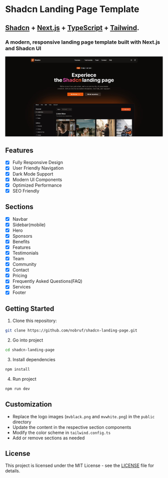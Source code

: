 # Shadcn Landing Page Template

## <a href="https://ui.shadcn.com/" target="_blank">Shadcn</a> + <a href="https://nextjs.org/" target="_blank">Next.js</a> + <a href="https://www.typescriptlang.org/" target="_blank">TypeScript</a> + <a href="https://tailwindcss.com/" target="_blank">Tailwind</a>.

### A modern, responsive landing page template built with Next.js and Shadcn UI

![Alt text](./public/demo-img.jpg)

## Features

- [x] Fully Responsive Design
- [x] User Friendly Navigation
- [x] Dark Mode Support
- [x] Modern UI Components
- [x] Optimized Performance
- [x] SEO Friendly

## Sections

- [x] Navbar
- [x] Sidebar(mobile)
- [x] Hero
- [x] Sponsors
- [x] Benefits
- [x] Features
- [x] Testimonials
- [x] Team
- [x] Community
- [x] Contact
- [x] Pricing
- [x] Frequently Asked Questions(FAQ)
- [x] Services
- [x] Footer

## Getting Started

1. Clone this repository:

```bash
git clone https://github.com/nobruf/shadcn-landing-page.git
```

2. Go into project

```bash
cd shadcn-landing-page
```

3. Install dependencies

```bash
npm install
```

4. Run project

```bash
npm run dev
```

## Customization

- Replace the logo images (`mvblack.png` and `mvwhite.png`) in the `public` directory
- Update the content in the respective section components
- Modify the color scheme in `tailwind.config.ts`
- Add or remove sections as needed

## License

This project is licensed under the MIT License - see the [LICENSE](LICENSE) file for details.
